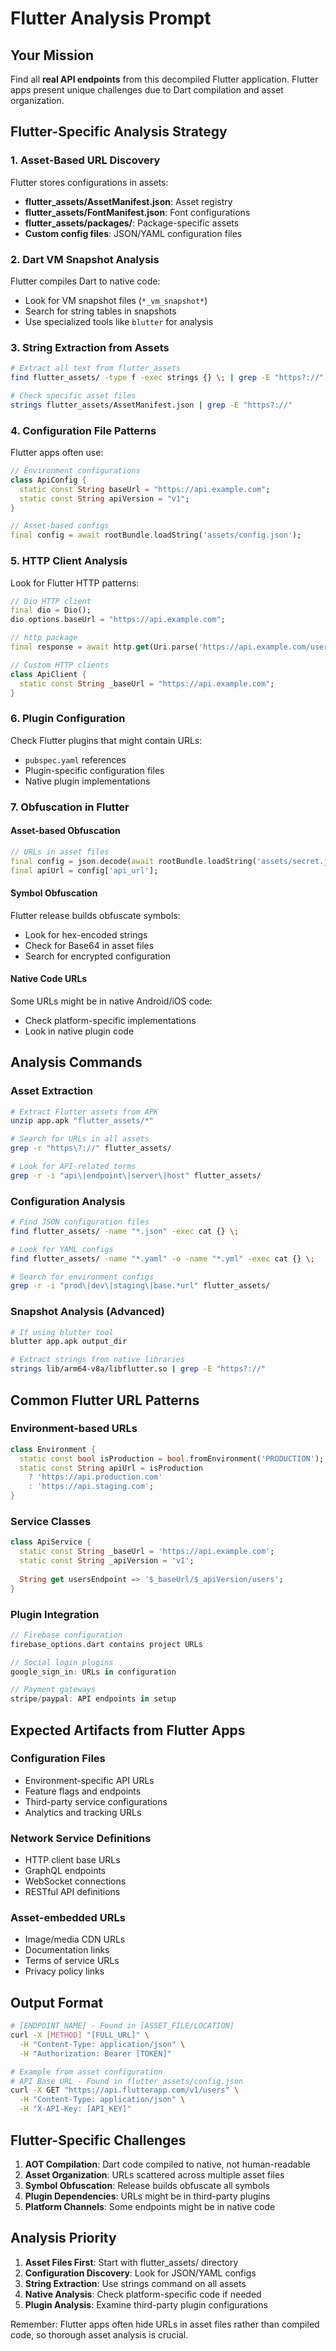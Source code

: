 # Flutter Analysis Prompt

## Your Mission

Find all **real API endpoints** from this decompiled Flutter application.
Flutter apps present unique challenges due to Dart compilation and asset
organization.

## Flutter-Specific Analysis Strategy

### 1. Asset-Based URL Discovery

Flutter stores configurations in assets:

- **flutter_assets/AssetManifest.json**: Asset registry
- **flutter_assets/FontManifest.json**: Font configurations
- **flutter_assets/packages/**: Package-specific assets
- **Custom config files**: JSON/YAML configuration files

### 2. Dart VM Snapshot Analysis

Flutter compiles Dart to native code:

- Look for VM snapshot files (`*_vm_snapshot*`)
- Search for string tables in snapshots
- Use specialized tools like `blutter` for analysis

### 3. String Extraction from Assets

```bash
# Extract all text from flutter_assets
find flutter_assets/ -type f -exec strings {} \; | grep -E "https?://"

# Check specific asset files
strings flutter_assets/AssetManifest.json | grep -E "https?://"
```

### 4. Configuration File Patterns

Flutter apps often use:

```dart
// Environment configurations
class ApiConfig {
  static const String baseUrl = "https://api.example.com";
  static const String apiVersion = "v1";
}

// Asset-based configs
final config = await rootBundle.loadString('assets/config.json');
```

### 5. HTTP Client Analysis

Look for Flutter HTTP patterns:

```dart
// Dio HTTP client
final dio = Dio();
dio.options.baseUrl = "https://api.example.com";

// http package
final response = await http.get(Uri.parse('https://api.example.com/users'));

// Custom HTTP clients
class ApiClient {
  static const String _baseUrl = "https://api.example.com";
}
```

### 6. Plugin Configuration

Check Flutter plugins that might contain URLs:

- `pubspec.yaml` references
- Plugin-specific configuration files
- Native plugin implementations

### 7. Obfuscation in Flutter

#### Asset-based Obfuscation

```dart
// URLs in asset files
final config = json.decode(await rootBundle.loadString('assets/secret.json'));
final apiUrl = config['api_url'];
```

#### Symbol Obfuscation

Flutter release builds obfuscate symbols:

- Look for hex-encoded strings
- Check for Base64 in asset files
- Search for encrypted configuration

#### Native Code URLs

Some URLs might be in native Android/iOS code:

- Check platform-specific implementations
- Look in native plugin code

## Analysis Commands

### Asset Extraction

```bash
# Extract Flutter assets from APK
unzip app.apk "flutter_assets/*"

# Search for URLs in all assets
grep -r "https\?://" flutter_assets/

# Look for API-related terms
grep -r -i "api\|endpoint\|server\|host" flutter_assets/
```

### Configuration Analysis

```bash
# Find JSON configuration files
find flutter_assets/ -name "*.json" -exec cat {} \;

# Look for YAML configs
find flutter_assets/ -name "*.yaml" -o -name "*.yml" -exec cat {} \;

# Search for environment configs
grep -r -i "prod\|dev\|staging\|base.*url" flutter_assets/
```

### Snapshot Analysis (Advanced)

```bash
# If using blutter tool
blutter app.apk output_dir

# Extract strings from native libraries
strings lib/arm64-v8a/libflutter.so | grep -E "https?://"
```

## Common Flutter URL Patterns

### Environment-based URLs

```dart
class Environment {
  static const bool isProduction = bool.fromEnvironment('PRODUCTION');
  static const String apiUrl = isProduction 
    ? 'https://api.production.com'
    : 'https://api.staging.com';
}
```

### Service Classes

```dart
class ApiService {
  static const String _baseUrl = 'https://api.example.com';
  static const String _apiVersion = 'v1';
  
  String get usersEndpoint => '$_baseUrl/$_apiVersion/users';
}
```

### Plugin Integration

```dart
// Firebase configuration
firebase_options.dart contains project URLs

// Social login plugins
google_sign_in: URLs in configuration

// Payment gateways
stripe/paypal: API endpoints in setup
```

## Expected Artifacts from Flutter Apps

### Configuration Files

- Environment-specific API URLs
- Feature flags and endpoints
- Third-party service configurations
- Analytics and tracking URLs

### Network Service Definitions

- HTTP client base URLs
- GraphQL endpoints
- WebSocket connections
- RESTful API definitions

### Asset-embedded URLs

- Image/media CDN URLs
- Documentation links
- Terms of service URLs
- Privacy policy links

## Output Format

```bash
# [ENDPOINT_NAME] - Found in [ASSET_FILE/LOCATION]
curl -X [METHOD] "[FULL_URL]" \
  -H "Content-Type: application/json" \
  -H "Authorization: Bearer [TOKEN]"

# Example from asset configuration
# API Base URL - Found in flutter_assets/config.json
curl -X GET "https://api.flutterapp.com/v1/users" \
  -H "Content-Type: application/json" \
  -H "X-API-Key: [API_KEY]"
```

## Flutter-Specific Challenges

1. **AOT Compilation**: Dart code compiled to native, not human-readable
2. **Asset Organization**: URLs scattered across multiple asset files
3. **Symbol Obfuscation**: Release builds obfuscate all symbols
4. **Plugin Dependencies**: URLs might be in third-party plugins
5. **Platform Channels**: Some endpoints might be in native code

## Analysis Priority

1. **Asset Files First**: Start with flutter_assets/ directory
2. **Configuration Discovery**: Look for JSON/YAML configs
3. **String Extraction**: Use strings command on all assets
4. **Native Analysis**: Check platform-specific code if needed
5. **Plugin Analysis**: Examine third-party plugin configurations

Remember: Flutter apps often hide URLs in asset files rather than compiled code,
so thorough asset analysis is crucial.
